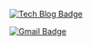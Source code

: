[![Tech Blog Badge](http://img.shields.io/badge/-Tech%20blog-black?style=flat-square&logo=github&link=https://zzsza.github.io/)](https://junlight94.github.io/)

[![Gmail Badge](https://img.shields.io/badge/Gmail-d14836?style=flat-square&logo=Gmail&logoColor=white&link=mailto:snugyun01@gmail.com)](mailto:junlight94@gmail.com)
